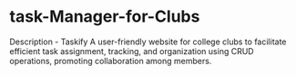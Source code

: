 # task-Manager-for-Clubs

Description - Taskify
A user-friendly website for college clubs to facilitate efficient task assignment, tracking, and organization using CRUD operations, promoting collaboration among members.
